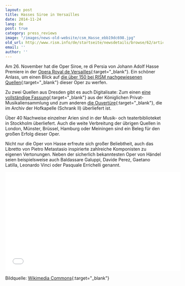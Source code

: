 ```yaml
---
layout: post
title: Hasses Siroe in Versailles
date: 2014-11-24
lang: de
post: true
category: press_reviews
image: "/images/news-old-website/csm_Hasse_ebb19dc698.jpg"
old_url: http://www.rism.info/de/startseite/newsdetails/browse/62/article/64/hasses-siroe-in-versailles.html
email: ''
author: ''
---
```


Am 26. November hat die Oper Siroe, re di Persia von Johann Adolf Hasse Premiere in der [Opera Royal de Versailles](http://www.chateauversailles-spectacles.fr/fr/spectacles/2014/hasse-siroe){:target="_blank"}. Ein schöner Anlass, um einen Blick auf [die über 150 bei RISM nachgewiesenen Quellen](https://opac.rism.info/search?View=rism&q=Siroe+hasse){:target="_blank"} dieser Oper zu werfen.


Zu zwei Quellen aus Dresden gibt es auch Digitalisate: Zum einen [eine vollständige Fassung](https://opac.rism.info/search?id=270000654&db=251&View=rism){:target="_blank"} aus der Königlichen Privat-Musikaliensammlung und zum anderen [die Ouvertüre](https://opac.rism.info/search?id=270000694&db=251&View=rism){:target="_blank"}, die im Archiv der Hofkapelle (Schrank II) überliefert ist.


Über 40 Nachweise einzelner Arien sind in der Musik- och teaterbiblioteket in Stockholm überliefert. Auch die weite Verbreitung der übrigen Quellen in London, Münster, Brüssel, Hamburg oder Meiningen sind ein Beleg für den großen Erfolg dieser Oper.


Nicht nur die Oper von Hasse erfreute sich großer Beliebtheit, auch das Libretto von Pietro Metastasio inspirierte zahlreiche Komponisten zu eigenen Vertonungen. Neben der sicherlich bekanntesten Oper von Händel seien beispielsweise auch Baldassare Galuppi, Davide Perez, Gaetano Latilla, Leonardo Vinci oder Pasquale Errichelli genannt.


<iframe width="560" height="315" src="//www.youtube.com/embed/Su6tW2-0SpQ" frameborder="0" allowfullscreen></iframe>


Bildquelle: [Wikimedia Commons](http://commons.wikimedia.org/wiki/File:Johann_Adolf_Hasse.jpg){:target="_blank"}

